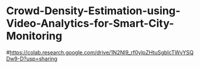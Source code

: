 # Crowd-Density-Estimation-using-Video-Analytics-for-Smart-City-Monitoring
#https://colab.research.google.com/drive/1N2Nl9_rf0ylpZHtuSgbIcTWvYSQDw9-D?usp=sharing
